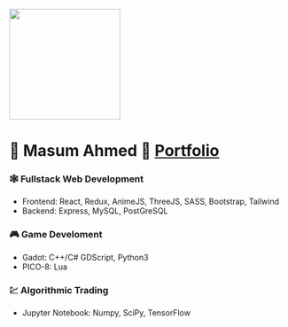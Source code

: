 <img 
  align="center"
  height="200" 
  style="object-fit: cover;"
  src="https://raw.githubusercontent.com/masumahmed/masumahmed.github.io/cbf662f0feeab08582ee5e84a518ce314bf5d24a/assets/img/setup1.jpg" 
/>
# 👾 Masum Ahmed 👾 [Portfolio](https://masumahmed.github.io)
### 🕸 Fullstack Web Development
- Frontend: React, Redux, AnimeJS, ThreeJS, SASS, Bootstrap, Tailwind
- Backend: Express, MySQL, PostGreSQL
### 🎮 Game Develoment
- Gadot: C++/C# GDScript, Python3
- PICO-8: Lua
### 💹 Algorithmic Trading
- Jupyter Notebook: Numpy, SciPy, TensorFlow
